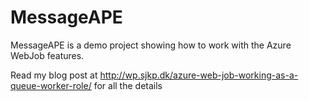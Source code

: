 MessageAPE
==========

MessageAPE is a demo project showing how to work with the Azure WebJob features. 

Read my blog post at http://wp.sjkp.dk/azure-web-job-working-as-a-queue-worker-role/ for all the details
